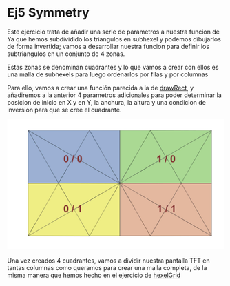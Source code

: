 # Ej5 Symmetry

Este ejercicio trata de añadir una serie de parametros a nuestra funcion de 
Ya que hemos subdividido los triangulos en subhexel y podemos dibujarlos de forma invertida; vamos a desarrollar nuestra funcion para definir los subtriangulos en un conjunto de 4 zonas.

Estas zonas se denominan cuadrantes y lo que vamos a crear con ellos es una malla de subhexels para luego ordenarlos por filas y por columnas

Para ello, vamos a crear una función parecida a la de <a href="https://github.com/blascarr/TFTCourse/tree/master/ST7735/UNO/1_TFTBasis/Ej7_drawRect">drawRect</a>, y añadiremos a la anterior 4 parametros adicionales para poder determinar la posicion de inicio en X y en Y, la anchura, la altura y una condicion de inversion para que se cree el cuadrante.
  

<p align="center">
	<img  src="/src/HexelGrid/Hexel4Grid_Sectors.jpg" />
</p>

Una vez creados 4 cuadrantes, vamos a dividir nuestra pantalla TFT en tantas columnas como queramos para crear una malla completa, de la misma manera que hemos hecho en el ejercicio de <a href="https://github.com/blascarr/TFTCourse/tree/master/ST7735/UNO/5_HexelGrid/Ej2_hexelGrid"> hexelGrid</a>
